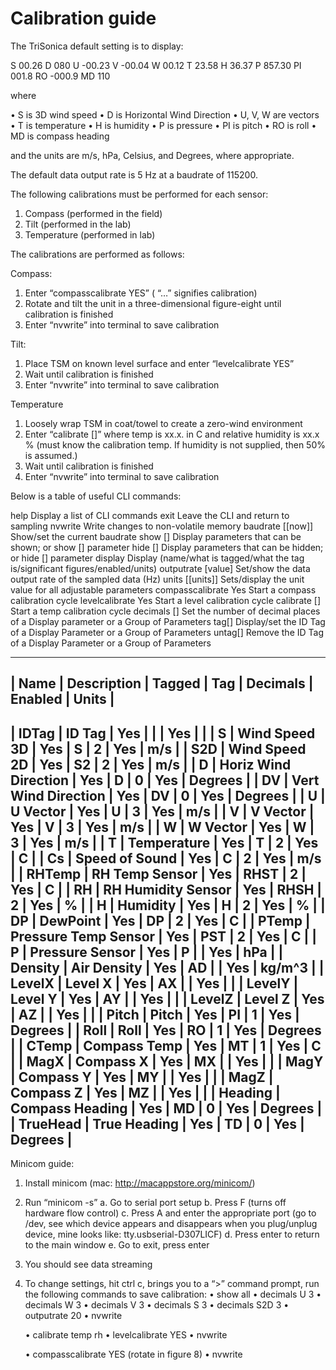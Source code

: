 # Calibration guide


The TriSonica default setting is to display:

S  00.26 D  080 U -00.23 V -00.04 W  00.12 T  23.58 H  36.37 P  857.30 PI  001.8 RO -000.9 MD  110 

where 

•	S is 3D wind speed
•	D is Horizontal Wind Direction
•	U, V, W are vectors
•	T is temperature
•	H is humidity
•	P is pressure
•	PI is pitch
•	RO is roll
•	MD is compass heading

and the units are m/s, hPa, Celsius, and Degrees, where appropriate. 

The default data output rate is 5 Hz at a baudrate of 115200. 


The following calibrations must be performed for each sensor:

1)	Compass (performed in the field)
2)	Tilt (performed in the lab)
3)	Temperature (performed in lab)


The calibrations are performed as follows:

Compass:

1)	Enter “compasscalibrate YES”  ( “…” signifies calibration)
2)	Rotate and tilt the unit in a three-dimensional figure-eight until calibration is finished
3)	Enter “nvwrite” into terminal to save calibration


Tilt:

1)	Place TSM on known level surface and enter “levelcalibrate YES” 
2)	Wait until calibration is finished
3)	Enter “nvwrite” into terminal to save calibration

Temperature

1)	Loosely wrap TSM in coat/towel to create a zero-wind environment
2)	Enter “calibrate <temp> [<rh>]” where temp is xx.x. in C and relative humidity is xx.x % (must know the calibration temp. If humidity is not supplied, then 50% is assumed.) 
3)	Wait until calibration is finished
4)	Enter “nvwrite” into terminal to save calibration



Below is a table of useful CLI commands:


help <command>	Display a list of CLI commands
exit	Leave the CLI and return to sampling
nvwrite	Write changes to non-volatile memory
baudrate [<baud>[now]]	Show/set the current baudrate
show [<parameter>]	Display parameters that can be shown; or show [] parameter
hide [<parameters>]	Display parameters that can be hidden; or hide [] parameter
display	Display 
(name/what is tagged/what the tag is/significant figures/enabled/units)
outputrate [value]	Set/show the data output rate of the sampled data (Hz)
units [<parameter>[units]]	Sets/display the unit value for all adjustable parameters
compasscalibrate Yes	Start a compass calibration cycle
levelcalibrate Yes	Start a level calibration cycle
calibrate <temp> [<rh>]	Start a temp calibration cycle
decimals [<param>]	Set the number of decimal places of a Display parameter or a Group of Parameters
tag[<param>]	Display/set the ID Tag of a Display Parameter or a Group of Parameters
untag[<param>]	Remove the ID Tag of a Display Parameter or a Group of Parameters











-----------------------------------------------------------------------------------------
|     Name |            Description |  Tagged |      Tag | Decimals | Enabled |  Units  |
-----------------------------------------------------------------------------------------
|    IDTag |                 ID Tag |   Yes   |          |          |   Yes   |         |
|        S |          Wind Speed 3D |   Yes   |        S |     2    |   Yes   | m/s     |
|      S2D |          Wind Speed 2D |   Yes   |       S2 |     2    |   Yes   | m/s     |
|        D |   Horiz Wind Direction |   Yes   |        D |     0    |   Yes   | Degrees |
|       DV |    Vert Wind Direction |   Yes   |       DV |     0    |   Yes   | Degrees |
|        U |               U Vector |   Yes   |        U |     3    |   Yes   | m/s     |
|        V |               V Vector |   Yes   |        V |     3    |   Yes   | m/s     |
|        W |               W Vector |   Yes   |        W |     3    |   Yes   | m/s     |
|        T |            Temperature |   Yes   |        T |     2    |   Yes   | C       |
|       Cs |         Speed of Sound |   Yes   |        C |     2    |   Yes   | m/s     |
|   RHTemp |         RH Temp Sensor |   Yes   |     RHST |     2    |   Yes   | C       |
|       RH |     RH Humidity Sensor |   Yes   |     RHSH |     2    |   Yes   | %       |
|        H |               Humidity |   Yes   |        H |     2    |   Yes   | %       |
|       DP |               DewPoint |   Yes   |       DP |     2    |   Yes   | C       |
|    PTemp |   Pressure Temp Sensor |   Yes   |      PST |     2    |   Yes   | C       |
|        P |        Pressure Sensor |   Yes   |        P |          |   Yes   | hPa     |
|  Density |            Air Density |   Yes   |       AD |          |   Yes   | kg/m^3  |
|   LevelX |                Level X |   Yes   |       AX |          |   Yes   |         |
|   LevelY |                Level Y |   Yes   |       AY |          |   Yes   |         |
|   LevelZ |                Level Z |   Yes   |       AZ |          |   Yes   |         |
|    Pitch |                  Pitch |   Yes   |       PI |     1    |   Yes   | Degrees |
|     Roll |                   Roll |   Yes   |       RO |     1    |   Yes   | Degrees |
|    CTemp |           Compass Temp |   Yes   |       MT |     1    |   Yes   | C       |
|     MagX |              Compass X |   Yes   |       MX |          |   Yes   |         |
|     MagY |              Compass Y |   Yes   |       MY |          |   Yes   |         |
|     MagZ |              Compass Z |   Yes   |       MZ |          |   Yes   |         |
|  Heading |        Compass Heading |   Yes   |       MD |     0    |   Yes   | Degrees |
| TrueHead |           True Heading |   Yes   |       TD |     0    |   Yes   | Degrees |
-----------------------------------------------------------------------------------------




Minicom guide:


1.	Install minicom (mac: http://macappstore.org/minicom/)
2.	Run “minicom -s”
    a.	Go to serial port setup
    b.	Press F (turns off hardware flow control)
    c.	Press A and enter the appropriate port (go to /dev, see which device appears and disappears when you plug/unplug device, mine looks like: tty.usbserial-D307LICF)
    d.	Press enter to return to the main window
    e.	Go to exit, press enter
3.	You should see data streaming
4.	To change settings, hit ctrl c, brings you to a “>” command prompt, run the following commands to save calibration:
    •	show all
    •	decimals U 3
    •	decimals W 3
    •	decimals V 3
    •	decimals S 3
    •	decimals S2D 3
    •	outputrate 20
    •	nvwrite

    •	calibrate temp rh
    •	levelcalibrate YES
    •	nvwrite

    •	compasscalibrate YES (rotate in figure 8)
    •	nvwrite




